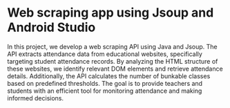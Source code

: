 # Web scraping app using Jsoup and Android Studio
In this project, we develop a web scraping API using Java and Jsoup. The API extracts attendance data from educational websites, specifically targeting student attendance records. By analyzing the HTML structure of these websites, we identify relevant DOM elements and retrieve attendance details. Additionally, the API calculates the number of bunkable classes based on predefined thresholds. The goal is to provide teachers and students with an efficient tool for monitoring attendance and making informed decisions.

